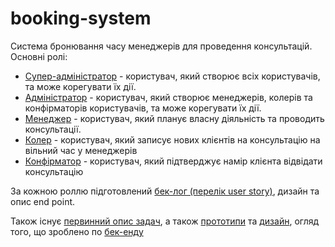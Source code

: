 # booking-system
Система бронювання часу менеджерів для проведення консультацій.
Основні ролі:
- <a href = "https://github.com/mikh-maksi/booking-system/tree/main/super_administrator">Супер-адміністратор</a> - користувач, який створює всіх користувачів, та може корегувати їх дії.
- <a href = "https://github.com/mikh-maksi/booking-system/tree/main/administrator">Адміністратор</a> - користувач, який створює менеджерів, колерів та конфірматорів користувачів, та може корегувати їх дії.
- <a href = "https://github.com/mikh-maksi/booking-system/tree/main/manager">Менеджер</a> - користувач, який планує власну діяльність та проводить консультації.
- <a href = "https://github.com/mikh-maksi/booking-system/tree/main/caller">Колер</a> - користувач, який записує нових клієнтів на консультацію на вільний час у менеджерів
- <a href = "https://github.com/mikh-maksi/booking-system/tree/main/confirmator">Конфірматор</a> - користувач, який підтверджує намір клієнта відвідати консультацію
  
За кожною роллю підготовлений <a href = "https://docs.google.com/document/d/1-PHEBq_3PkyV2J-yUcKBZBBX666ZPS8eooKxQfACJ8k/edit">бек-лог (перелік user story)</a>, дизайн та опис end point.  

Також існує <a href = "https://docs.google.com/spreadsheets/d/1J7k-YRh6rV0tL3e-UPzkeD8xN9RdVnteIspOVq2IGV4/edit#gid=0">первинний опис задач</a>, а також <a href = "https://app.diagrams.net/#G1tHrFSaaHTJXlw7OSWN_6hYQ6wEx_azje">прототипи</a> та <a href = "https://www.figma.com/file/E1DsAyr7rh8qMBFULe6Qc7/Untitled?node-id=0%3A1">дизайн</a>, огляд того, що зроблено по <a href = "https://github.com/Yaroslav702/booking-system-">бек-енду</a>